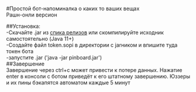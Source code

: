 #Простой бот-напоминалка о каких то ваших вещах  
Рашн-онли версион  
  
##Установка:  
	-Скачайте .jar из [спика релизов](https://github.com/s0m31-hub/pinboard/releases) или скомпилируйте исходник самостоятельно (Java 11+)  
	-Создайте файл token.sopi в директории c jarником и впишите туда токен бота  
	-запустите .jar ('java -jar pinboard.jar')  
##Завершение  
	Завершение через ctrl+c может привести к потере данных. Нажатие enter в консоли с ботом приведёт к его штатному завершению. Юззеры и их пины бэкапятся автоматом каждые 5 минут
